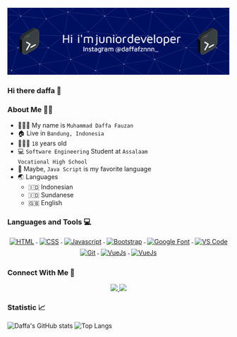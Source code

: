 ![logo](https://github.com/muhammaddaffafauzan/muhammaddaffafauzan/blob/d32131386fd230e5ab4a7b7caede38bdce1d19a0/header-img.png)
### Hi there daffa 👋

### About Me 👨🏻

- 👨🏻‍💼 My name is <code>Muhammad Daffa Fauzan</code>
- 🏠 Live in <code>Bandung, Indonesia</code>
- 🧍🏻‍♂️ <code>18</code> years old
- 💻 <code>Software Engineering</code> Student at <code>Assalaam Vocational High School</code>
- 🌟 Maybe, <code>Java Script</code> is my favorite language 
- 🌏 Languages
  - 🇮🇩 Indonesian
  - 🇮🇩 Sundanese
  - 🇬🇧 English

### Languages and Tools 💻
<p align="center">
<!-- HTML  -->
<a href="https://html.spec.whatwg.org/" rel="nofollow">
  <img       src="https://camo.githubusercontent.com/afd3139a285295c960e8cab5f69d684aaf3831c631e218ae4483a29cd450f7d0/68747470733a2f2f75706c6f61642e77696b696d656469612e6f72672f77696b6970656469612f636f6d6d6f6e732f362f36312f48544d4c355f6c6f676f5f616e645f776f72646d61726b2e737667" alt="HTML" height="40" style="vertical-align:top; margin:4px">
</a>
 
<!--  CSS  -->
<a href="https://www.w3.org/TR/CSS/#css" rel="nofollow">
  <img src="https://camo.githubusercontent.com/b24794bf48946ae7053e015da9a19047d087b19d43cb1aff6f89341cc34e1dd4/68747470733a2f2f75706c6f61642e77696b696d656469612e6f72672f77696b6970656469612f636f6d6d6f6e732f642f64352f435353335f6c6f676f5f616e645f776f72646d61726b2e737667" alt="CSS" height="40" style="vertical-align:top; margin:4px">
</a>

<!--  javascript  -->
<a href="https://www.javascript.com/" rel="nofollow">
  <img src="https://camo.githubusercontent.com/19c442403fb0e923bbc655300a74ce3175f68171d9331aa9fd1d4e6b9a84977c/68747470733a2f2f75706c6f61642e77696b696d656469612e6f72672f77696b6970656469612f636f6d6d6f6e732f392f39392f556e6f6666696369616c5f4a6176615363726970745f6c6f676f5f322e737667" alt="Javascript" height="40" style="vertical-align:top; margin:4px"> 
  </a>
  
<!--  Bootstrap  -->
 <a href="https://getbootstrap.com/" rel="nofollow"> 
<img src="https://camo.githubusercontent.com/e76db96833cc2ba21cac7145b4446a5673a4e70026e0b215ab48b21ad9532648/68747470733a2f2f75706c6f61642e77696b696d656469612e6f72672f77696b6970656469612f636f6d6d6f6e732f622f62322f426f6f7473747261705f6c6f676f2e737667" alt="Bootstrap" height="40" style="vertical-align:top; margin:4px"> 
 </a>
  
<!-- Google Font -->
<a href="https://fonts.google.com/" rel="nofollow"> 
<img src="https://camo.githubusercontent.com/eaf8c05be43c766f7a06cfc2885077ccfe0756ed496121314872aec4953bb6af/68747470733a2f2f63646e2e776f726c64766563746f726c6f676f2e636f6d2f6c6f676f732f676f6f676c652d666f6e74732d323032312d322e737667" alt="Google Font" height="40" style="vertical-align:top; margin:4px">
  </a>
 
<!--  VS Code  -->
<a href="https://code.visualstudio.com/" rel="nofollow"> 
<img src="https://upload.wikimedia.org/wikipedia/commons/thumb/9/9a/Visual_Studio_Code_1.35_icon.svg/800px-Visual_Studio_Code_1.35_icon.svg.png" alt="VS Code" height="40" style="vertical-align:top; margin:4px"> 
</a>

<!-- Git -->
<a href="https://git-scm.com/" rel="nofollow"> 
<img src="https://git-scm.com/images/logos/downloads/Git-Icon-1788C.png" alt="Git" height="40" style="vertical-align:top; margin:4px">
  </a>
  <!-- vue -->
  <a href="https://www.vue.js.co.id/" rel="nofollow"> 
<img src="https://upload.wikimedia.org/wikipedia/commons/thumb/9/95/Vue.js_Logo_2.svg/1184px-Vue.js_Logo_2.svg.png" alt="VueJs" height="45" style="vertical-align:top; margin:4px">
  </a>
  <!-- node.js -->
  <a href="https://nodejs.org/id" rel="nofollow"> 
<img src="https://cdn.freebiesupply.com/logos/large/2x/nodejs-1-logo-png-transparent.png" alt="VueJs" height="45" style="vertical-align:top; margin:4px">
  </a>
 </p>

### Connect With Me 	:handshake:
<p align="center">
<a href="https://twitter.com/daffafznnn" rel="nofollow">
  <img src="https://img.shields.io/badge/Twitter-1DA1F2?style=for-the-badge&logo=twitter&logoColor=white" />
</a>
<a href="https://instagram.com/daffafznnn_/" rel="nofollow">
  <img src="https://img.shields.io/badge/Instagram-E4405F?style=for-the-badge&logo=instagram&logoColor=white" />
</a>
  <p>

### Statistic :chart_with_upwards_trend:
![Daffa's GitHub stats](https://github-readme-stats.vercel.app/api?username=muhammaddaffafauzan&show_icons=true&theme=tokyonight)
![Top Langs](https://github-readme-stats.vercel.app/api/top-langs/?username=muhammaddaffafauzan&layout=compact&theme=tokyonight)
